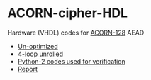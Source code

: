 # ACORN-cipher-HDL
Hardware (VHDL) codes for [ACORN-128](https://competitions.cr.yp.to/round2/acornv2.pdf) AEAD
- [Un-optimized](./acorn_unopti_vhdl/)
- [4-loop unrolled](./acorn_4_unrolled_vhdl/)
- [Python-2 codes used for verification](./acornv_testing_codes_py/)
- [Report](./ACORN-HW-Report.pdf)